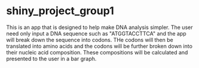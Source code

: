 # shiny_project_group1
This is an app that is designed to help make DNA analysis simpler. The user need only input a DNA sequence such as "ATGGTACCTTCA" and the app will break down the sequence into codons. THe codons will then be translated into amino acids and the codons will be further broken down into their nucleic acid composition. These compositions will be calculated and presented to the user in a bar graph.
